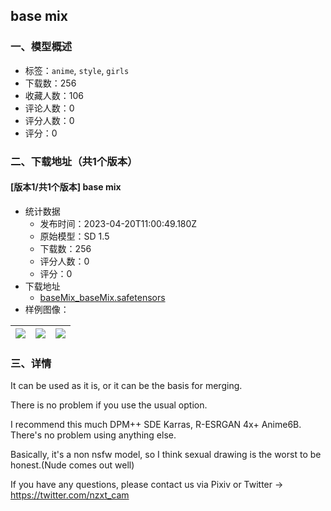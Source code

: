 ## base mix
### 一、模型概述

- 标签：`anime`, `style`, `girls`
- 下载数：256
- 收藏人数：106
- 评论人数：0
- 评分人数：0
- 评分：0

### 二、下载地址（共1个版本）

#### [版本1/共1个版本] base mix

- 统计数据
  - 发布时间：2023-04-20T11:00:49.180Z
  - 原始模型：SD 1.5
  - 下载数：256
  - 评分人数：0
  - 评分：0
- 下载地址
  - [baseMix_baseMix.safetensors](https://civitai.com/api/download/models/50643)
- 样例图像：

| <img src="https://image.civitai.com/xG1nkqKTMzGDvpLrqFT7WA/f07bd4b6-a621-401e-85c5-e00b52cc4e00/width=450/544819.jpeg" /> | <img src="https://image.civitai.com/xG1nkqKTMzGDvpLrqFT7WA/a28c6285-b3bc-4dda-90ed-fa8444057300/width=450/544818.jpeg" /> | <img src="https://image.civitai.com/xG1nkqKTMzGDvpLrqFT7WA/d368e283-785a-4814-15a3-bd37282b2300/width=450/544817.jpeg" /> |
| ---- | ---- | ---- |


### 三、详情
<p>It can be used as it is, or it can be the basis for merging.</p><p></p><p>There is no problem if you use the usual option.</p><p></p><p>I recommend this much DPM++ SDE Karras, R-ESRGAN 4x+ Anime6B. There's no problem using anything else.</p><p></p><p>Basically, it's a non nsfw model, so I think sexual drawing is the worst to be honest.(Nude comes out well)<br /></p><p>If you have any questions, please contact us via Pixiv or Twitter -&gt; <a target="_blank" rel="ugc" href="https://twitter.com/nzxt_cam">https://twitter.com/nzxt_cam</a></p><p></p><p></p>